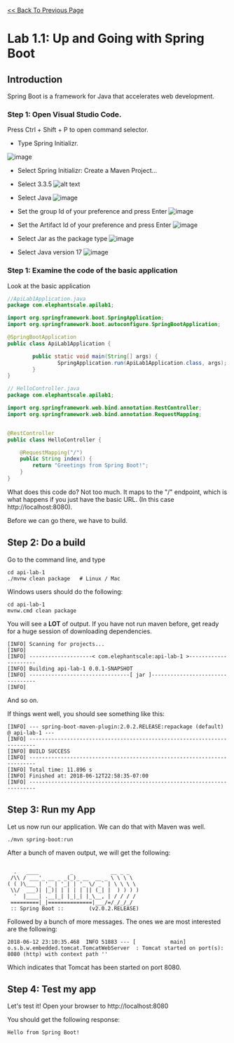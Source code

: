 [<< Back To Previous Page](../README.md)

Lab 1.1: Up and Going with Spring Boot
====================================

## Introduction

Spring Boot is a framework for Java that accelerates web development.

### Step 1: Open Visual Studio Code.

Press Ctrl + Shift + P to open command selector.

* Type Spring Initializr.

![image](https://github.com/user-attachments/assets/9b0aa1bd-e59a-440f-93b9-b224a6c20847)

* Select Spring Initializr: Create a Maven Project...
* Select 3.3.5
![alt text](image.png)

* Select Java
![image](https://github.com/user-attachments/assets/7c68f841-f39b-4f4f-b87d-18d58a92049b)

* Set the group Id of your preference and press Enter
![image](https://github.com/user-attachments/assets/a2a81e1f-c8aa-451e-a158-f546663e58f5)

* Set the Artifact Id of your preference and press Enter
![image](https://github.com/user-attachments/assets/eb79df1c-6190-44b3-a795-0b41c01ab582)


* Select Jar as the package type
![image](https://github.com/user-attachments/assets/8841d242-5955-4f8e-926e-0b7db7b0c408)


* Select Java version 17
![image](https://github.com/user-attachments/assets/8cfbe873-b06a-4728-be6f-64f8553256d7)







### Step 1: Examine the code of the basic application 





Look at the basic application

```java
//ApiLab1Application.java 
package com.elephantscale.apilab1;

import org.springframework.boot.SpringApplication;
import org.springframework.boot.autoconfigure.SpringBootApplication;

@SpringBootApplication
public class ApiLab1Application {

        public static void main(String[] args) {
                SpringApplication.run(ApiLab1Application.class, args);
        }
}
```

```java
// HelloController.java 
package com.elephantscale.apilab1;

import org.springframework.web.bind.annotation.RestController;
import org.springframework.web.bind.annotation.RequestMapping;


@RestController
public class HelloController {

    @RequestMapping("/")
    public String index() {
        return "Greetings from Spring Boot!";
    }
}
```

What does this code do? Not too much.  It maps to the "/" endpoint,
which is what happens if you just have the basic URL. (In this case
http://localhost:8080).

Before we can go there, we have to build.


## Step 2: Do a build

Go to the command line, and type 

```console
cd api-lab-1
./mvnw clean package   # Linux / Mac
```

Windows users should do the following:

```console
cd api-lab-1
mvnw.cmd clean package 
```
You will see a **LOT** of output.  If you have not run maven before, get ready for a huge session of downloading dependencies.

```console
[INFO] Scanning for projects...
[INFO]
[INFO] --------------------< com.elephantscale:api-lab-1 >---------------------
[INFO] Building api-lab-1 0.0.1-SNAPSHOT
[INFO] --------------------------------[ jar ]---------------------------------
[INFO]
```

And so on.  

If things went well, you should see something like this:

```console
[INFO] --- spring-boot-maven-plugin:2.0.2.RELEASE:repackage (default) @ api-lab-1 ---
[INFO] ------------------------------------------------------------------------
[INFO] BUILD SUCCESS
[INFO] ------------------------------------------------------------------------
[INFO] Total time: 11.896 s
[INFO] Finished at: 2018-06-12T22:58:35-07:00
[INFO] ------------------------------------------------------------------------
```

## Step 3: Run my App

Let us now run our application. We can do that with Maven was well.

```console
./mvn spring-boot:run
```

After a bunch of maven output, we will get the following:

```console

  .   ____          _            __ _ _
 /\\ / ___'_ __ _ _(_)_ __  __ _ \ \ \ \
( ( )\___ | '_ | '_| | '_ \/ _` | \ \ \ \
 \\/  ___)| |_)| | | | | || (_| |  ) ) ) )
  '  |____| .__|_| |_|_| |_\__, | / / / /
 =========|_|==============|___/=/_/_/_/
 :: Spring Boot ::        (v2.0.2.RELEASE)

```

Followed by a bunch of more messages. The ones we are most interested are the following:

```console
2018-06-12 23:10:35.468  INFO 51883 --- [           main] o.s.b.w.embedded.tomcat.TomcatWebServer  : Tomcat started on port(s): 8080 (http) with context path ''
```

Which indicates that Tomcat has been started on port 8080.

## Step 4: Test my app

Let's test it!  Open your browser to http://localhost:8080

You should get the following response:

```console
Hello from Spring Boot!
```


